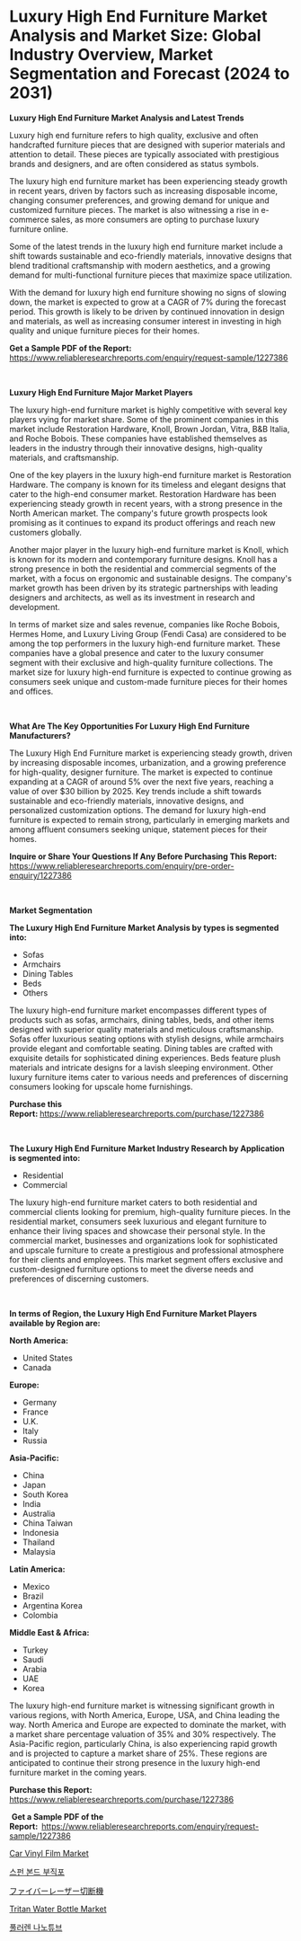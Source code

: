 <p><h1>Luxury High End Furniture Market Analysis and Market Size: Global Industry Overview, Market Segmentation and Forecast (2024 to 2031)</h1></p><p><strong>Luxury High End Furniture Market Analysis and Latest Trends</strong></p>
<p><p>Luxury high end furniture refers to high quality, exclusive and often handcrafted furniture pieces that are designed with superior materials and attention to detail. These pieces are typically associated with prestigious brands and designers, and are often considered as status symbols.</p><p>The luxury high end furniture market has been experiencing steady growth in recent years, driven by factors such as increasing disposable income, changing consumer preferences, and growing demand for unique and customized furniture pieces. The market is also witnessing a rise in e-commerce sales, as more consumers are opting to purchase luxury furniture online.</p><p>Some of the latest trends in the luxury high end furniture market include a shift towards sustainable and eco-friendly materials, innovative designs that blend traditional craftsmanship with modern aesthetics, and a growing demand for multi-functional furniture pieces that maximize space utilization.</p><p>With the demand for luxury high end furniture showing no signs of slowing down, the market is expected to grow at a CAGR of 7% during the forecast period. This growth is likely to be driven by continued innovation in design and materials, as well as increasing consumer interest in investing in high quality and unique furniture pieces for their homes.</p></p>
<p><strong>Get a Sample PDF of the Report:&nbsp;</strong> <a href="https://www.reliableresearchreports.com/enquiry/request-sample/1227386">https://www.reliableresearchreports.com/enquiry/request-sample/1227386</a></p>
<p>&nbsp;</p>
<p><strong>Luxury High End Furniture Major Market Players</strong></p>
<p><p>The luxury high-end furniture market is highly competitive with several key players vying for market share. Some of the prominent companies in this market include Restoration Hardware, Knoll, Brown Jordan, Vitra, B&B Italia, and Roche Bobois. These companies have established themselves as leaders in the industry through their innovative designs, high-quality materials, and craftsmanship.</p><p>One of the key players in the luxury high-end furniture market is Restoration Hardware. The company is known for its timeless and elegant designs that cater to the high-end consumer market. Restoration Hardware has been experiencing steady growth in recent years, with a strong presence in the North American market. The company's future growth prospects look promising as it continues to expand its product offerings and reach new customers globally.</p><p>Another major player in the luxury high-end furniture market is Knoll, which is known for its modern and contemporary furniture designs. Knoll has a strong presence in both the residential and commercial segments of the market, with a focus on ergonomic and sustainable designs. The company's market growth has been driven by its strategic partnerships with leading designers and architects, as well as its investment in research and development.</p><p>In terms of market size and sales revenue, companies like Roche Bobois, Hermes Home, and Luxury Living Group (Fendi Casa) are considered to be among the top performers in the luxury high-end furniture market. These companies have a global presence and cater to the luxury consumer segment with their exclusive and high-quality furniture collections. The market size for luxury high-end furniture is expected to continue growing as consumers seek unique and custom-made furniture pieces for their homes and offices.</p></p>
<p>&nbsp;</p>
<p><strong>What Are The Key Opportunities For Luxury High End Furniture Manufacturers?</strong></p>
<p><p>The Luxury High End Furniture market is experiencing steady growth, driven by increasing disposable incomes, urbanization, and a growing preference for high-quality, designer furniture. The market is expected to continue expanding at a CAGR of around 5% over the next five years, reaching a value of over $30 billion by 2025. Key trends include a shift towards sustainable and eco-friendly materials, innovative designs, and personalized customization options. The demand for luxury high-end furniture is expected to remain strong, particularly in emerging markets and among affluent consumers seeking unique, statement pieces for their homes.</p></p>
<p><strong>Inquire or Share Your Questions If Any Before Purchasing This Report:</strong> <a href="https://www.reliableresearchreports.com/enquiry/pre-order-enquiry/1227386">https://www.reliableresearchreports.com/enquiry/pre-order-enquiry/1227386</a></p>
<p>&nbsp;</p>
<p><strong>Market Segmentation</strong></p>
<p><strong>The Luxury High End Furniture Market Analysis by types is segmented into:</strong></p>
<p><ul><li>Sofas</li><li>Armchairs</li><li>Dining Tables</li><li>Beds</li><li>Others</li></ul></p>
<p><p>The luxury high-end furniture market encompasses different types of products such as sofas, armchairs, dining tables, beds, and other items designed with superior quality materials and meticulous craftsmanship. Sofas offer luxurious seating options with stylish designs, while armchairs provide elegant and comfortable seating. Dining tables are crafted with exquisite details for sophisticated dining experiences. Beds feature plush materials and intricate designs for a lavish sleeping environment. Other luxury furniture items cater to various needs and preferences of discerning consumers looking for upscale home furnishings.</p></p>
<p><strong>Purchase this Report:&nbsp;</strong><a href="https://www.reliableresearchreports.com/purchase/1227386">https://www.reliableresearchreports.com/purchase/1227386</a></p>
<p>&nbsp;</p>
<p><strong>The Luxury High End Furniture Market Industry Research by Application is segmented into:</strong></p>
<p><ul><li>Residential</li><li>Commercial</li></ul></p>
<p><p>The luxury high-end furniture market caters to both residential and commercial clients looking for premium, high-quality furniture pieces. In the residential market, consumers seek luxurious and elegant furniture to enhance their living spaces and showcase their personal style. In the commercial market, businesses and organizations look for sophisticated and upscale furniture to create a prestigious and professional atmosphere for their clients and employees. This market segment offers exclusive and custom-designed furniture options to meet the diverse needs and preferences of discerning customers.</p></p>
<p>&nbsp;</p>
<p><strong>In terms of Region, the Luxury High End Furniture Market Players available by Region are:</strong></p>
<p>
    <p> <strong> North America: </strong>
        <ul>
            <li>United States</li>
            <li>Canada</li>
        </ul>
        </p> 
    <p> <strong> Europe: </strong>
        <ul>
            <li>Germany</li>
            <li>France</li>
            <li>U.K.</li>
            <li>Italy</li>
            <li>Russia</li>
        </ul>
        </p> 
    <p> <strong> Asia-Pacific: </strong>
        <ul>
            <li>China</li>
            <li>Japan</li>
            <li>South Korea</li>
            <li>India</li>
            <li>Australia</li>
            <li>China Taiwan</li>
            <li>Indonesia</li>
            <li>Thailand</li>
            <li>Malaysia</li>
        </ul>
        </p> 
    <p> <strong> Latin America: </strong>
        <ul>
            <li>Mexico</li>
            <li>Brazil</li>
            <li>Argentina Korea</li>
            <li>Colombia</li>
        </ul>
        </p> 
    <p> <strong> Middle East & Africa: </strong>
        <ul>
            <li>Turkey</li>
            <li>Saudi</li>
            <li>Arabia</li>
            <li>UAE</li>
            <li>Korea</li>
        </ul>
    </p>
    </p>
<p><p>The luxury high-end furniture market is witnessing significant growth in various regions, with North America, Europe, USA, and China leading the way. North America and Europe are expected to dominate the market, with a market share percentage valuation of 35% and 30% respectively. The Asia-Pacific region, particularly China, is also experiencing rapid growth and is projected to capture a market share of 25%. These regions are anticipated to continue their strong presence in the luxury high-end furniture market in the coming years.</p></p>
<p><strong>Purchase this Report: </strong><a href="https://www.reliableresearchreports.com/purchase/1227386">https://www.reliableresearchreports.com/purchase/1227386</a></p>
<p>&nbsp;<strong>Get a Sample PDF of the Report:&nbsp;&nbsp;</strong><a href="https://www.reliableresearchreports.com/enquiry/request-sample/1227386">https://www.reliableresearchreports.com/enquiry/request-sample/1227386</a></p>
<p><strong></strong></p>
<p><p><a href="https://github.com/RickHolmes3/Market-Research-Report-List-4/blob/main/car-vinyl-film-market.md">Car Vinyl Film Market</a></p><p><a href="https://github.com/crfsywufhm81415/Market-Research-Report-List-1/blob/main/13974153563.md">스펀 본드 부직포</a></p><p><a href="https://github.com/cnnriuez22368/Market-Research-Report-List-1/blob/main/82867433977.md">ファイバーレーザー切断機</a></p><p><a href="https://github.com/Alonsoolds3wq1d81czn8rbol/Market-Research-Report-List-1/blob/main/tritan-water-bottle-market.md">Tritan Water Bottle Market</a></p><p><a href="https://github.com/vs10l4sfg5c/Market-Research-Report-List-1/blob/main/45540383564.md">풀러렌 나노튜브</a></p></p>